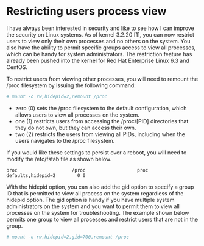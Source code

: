 Restricting users process view
==============================

I have always been interested in security and like to see how I can improve the security on Linux systems. As of kernel 3.2.20 [1], you can now restrict users to view only their own processes and no others on the system. You also have the ability to permit specific groups access to view all processes, which can be handy for system administrators. The restriction feature has already been pushed into the kernel for Red Hat Enterprise Linux 6.3 and CentOS.

To restrict users from viewing other processes, you will need to remount the /proc filesystem by issuing the following command:

```bash
# mount -o rw,hidepid=2,remount /proc
```

 - zero (0) sets the /proc filesystem to the default configuration, which allows users to view all processes on the system.
 - one (1) restricts users from accessing the /proc/[PID] directories that they do not own, but they can access their own.
 - two (2) restricts the users from viewing all PIDs, including when the users navigates to the /proc filesystem.

If you would like these settings to persist over a reboot, you will need to modify the /etc/fstab file as shown below.

	proc                    /proc                   proc    defaults,hidepid=2        0 0

With the hidepid option, you can also add the gid option to specify a group ID that is permitted to view all process on the system regardless of the hidepid option. The gid option is handy if you have multiple system administrators on the system and you want to permit them to view all processes on the system for troubleshooting. The example shown below permits one group to view all processes and restrict users that are not in the group.

```bash
# mount -o rw,hidepid=2,gid=700,remount /proc
```

